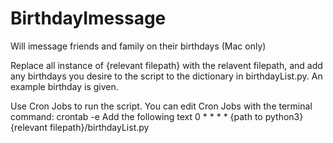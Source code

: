 # BirthdayImessage
Will imessage friends and family on their birthdays (Mac only)

Replace all instance of {relevant filepath} with the relavent filepath, and add any birthdays you desire to the script to the dictionary in birthdayList.py. An example birthday is given.

Use Cron Jobs to run the script. You can edit Cron Jobs with the terminal command:
  crontab -e
Add the following text
  0 * * * * {path to python3} {relevant filepath}/birthdayList.py
